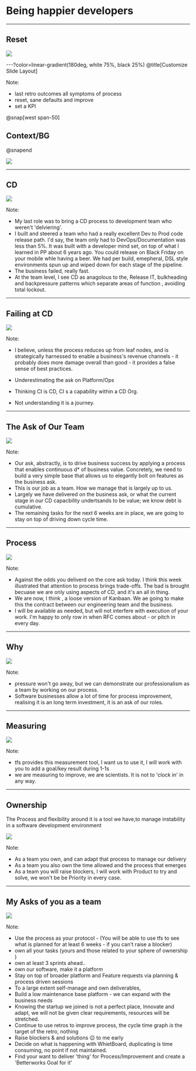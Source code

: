 # Being happier developers

---



## Reset

![](assets/img/reset.png)

---?color=linear-gradient(180deg, white 75%, black 25%)
@title[Customize Slide Layout]

Note: 
- last retro outcomes all symptoms of process
- reset, sane defaults and improve
- set a KPI

@snap[west span-50]
## Context/BG
@snapend

![](assets/img/history.jpg)


---

## CD

![](assets/img/train.jpg)

Note: 
- My last role was to bring a CD process to development team who weren't 'delviering'.
- I built and steered a team who had a really excellent Dev to Prod code release path.  I'd say, the team only had to DevOps/Documentation was less than 5%.  It was built with a developer mind set, on top of what I learned in PP about 6 years ago. You could release on Black Friday on your mobile whle having a beer.  We had per build, emepheral, DSL style environments spun up and wiped down for each stage of the pipeline.
- The business failed, really fast.
- At the team level,  I see CD as anagolous to the, Release IT,  bulkheading and backpressure patterns which separate areas of function , avoiding total lockout. 


---

## Failing at CD

![](assets/img/crash.jpg)

Note: 
- I believe, unless the process reduces up from leaf nodes, and is strategically harnessed to enable a business's revenue channels - it probably does more damage overall than good - it provides a false sense of best practices. 

- Underestimating the ask on Platform/Ops
- Thinking CI is CD, CI s a capability within a CD Org.
- Not understanding it is a journey.

---

## The Ask of Our Team

![](assets/img/ask.jpg)

Note: 
- Our ask,  abstractly,  is to drive business success by applying a process that enables continuous d* of business value.  Concretely, we need to build a very simple base that allows us to elegantly bolt on features as the business ask.
- This is our job as a team.  How we manage that is largely up to us.
- Largely we have delivered on the business ask, or what the current stage in our CD capacbility undertsands to be value;  we know debt is cumulative. 
- The remaining tasks for the next 6 weeks are in place, we are going to stay on top of driving down cycle time.


---

## Process

![](assets/img/train.jpg)

Note: 
- Against the odds you deliverd on the core ask today.  I think this week illustrated that  attention to process brings trade-offs.  The bad is brought becuase we are only using aspects of CD, and it's an all in thing.
- We are now, I think , a loose version of Kanbaan.  We ae going to make this the contract between our engineering team and the business. 
- I will be available as needed, but will not interfere with execution of your work.  I'm happy to only row in when RFC comes about - or pitch in every day.  



---

## Why

![](assets/img/why.jpg)

Note: 
- pressure won't go away,  but we can demonstrate our professionalism as a team by working on our process.
- Software businesses allow a lot of time for process improvement, realising it is an long term investment, it is an ask of our roles. 


---

## Measuring

![](assets/img/measure.jpg)

Note: 
 - tfs provides this measurement tool, I want us to use it,  I will work with you to add a goal/key result during 1-1s 
- we are measuring to improve, we are scientists. It is not to 'clock in' in any way.


---

## Ownership

The Process and flexibility around it is a tool we have,to manage instability in a software development environment

![](assets/img/ownership.jpg)

Note: 
- As a team you own, and can adapt that  process to manage our delivery
- As a team you also own the time allowed and the process that emerges
- As a team you will raise blockers, I will work with Product to try and solve, we won't  be be Priority in every case. 



---

## My Asks of you as a team

![](assets/img/teamask.png)

Note: 

- Use the process as your protocol - (You will be able to use tfs to see what is planned for at least 6 weeks - if you can't raise a blocker)
- own all your tasks (yours and those related to your sphere of ownership )
- own at least 3 sprints ahead..
- own our software, make it a platform
- Stay on top of broader platform and Feature requests via planning & process driven sessions
- To a large extent self-manage and own deliverables, 
- Build a low maintenance base platform -  we can expand with the business needs
- Knowing the startup we joined is not a perfect place, Innovate and adapt, we will not be given clear requirements, resources will be stretched.
- Continue to use retros to improve process, the cycle time graph *is* the target of the retro, nothing
- Raise blockers & and solutions :wink: to me early
- Decide on what is happening with WhietBoard, duplicating is time consuming, no point if not maintained.
- Find your want to deliver 'thing' for Process/Improvement and create a 'Betterworks Goal for it'




